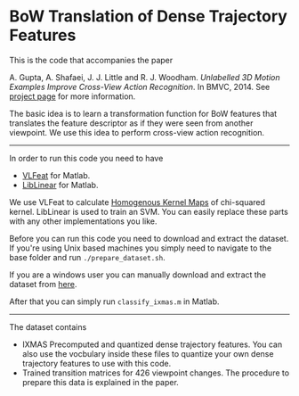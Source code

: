 BoW Translation of Dense Trajectory Features
===============
This is the code that accompanies the paper

A. Gupta, A. Shafaei, J. J. Little and R. J. Woodham. *Unlabelled 3D Motion Examples Improve Cross-View Action Recognition*. In BMVC, 2014.
See [project page](http://cs.ubc.ca/research/motion-view-translation/) for more information.

The basic idea is to learn a transformation function for BoW features that translates the feature descriptor as if they were seen from another viewpoint. We use this idea to perform cross-view action recognition.

******
In order to run this code you need to have
* [VLFeat](http://www.vlfeat.org/) for Matlab.
* [LibLinear](http://www.csie.ntu.edu.tw/~cjlin/liblinear/) for Matlab.

We use VLFeat to calculate [Homogenous Kernel Maps](http://www.vlfeat.org/api/homkermap.html) of chi-squared kernel. LibLinear is used to train an SVM. You can easily replace these parts with any other implementations you like.

Before you can run this code you need to download and extract the dataset. If you're using Unix based machines you simply need to navigate to the base folder and run `./prepare_dataset.sh`.

If you are a windows user you can manually download and extract the dataset from [here](http://www.cs.ubc.ca/~shafaei/homepage/projects/datasets/bmvc14.dataset.php).

After that you can simply run `classify_ixmas.m` in Matlab.

******
The dataset contains
* IXMAS Precomputed and quantized dense trajectory features. You can also use the vocbulary inside these files to quantize your own dense trajectory features to use with this code.
* Trained transition matrices for 426 viewpoint changes. The procedure to prepare this data is explained in the paper. 
